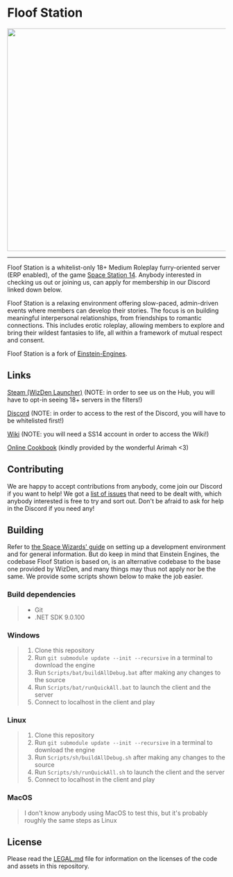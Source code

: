 # Floof Station

<p align="center"><img src="https://raw.githubusercontent.com/Fansana/floofstation1/master/Resources/Textures/Logo/flooflogo.png" width="512px" /></p>

---

Floof Station is a whitelist-only 18+ Medium Roleplay furry-oriented server (ERP enabled), of the game [Space Station 14](https://spacestation14.com/). Anybody interested in checking us out or joining us, can apply for membership in our Discord linked down below.

Floof Station is a relaxing environment offering slow-paced, admin-driven events where members can develop their stories. The focus is on building meaningful interpersonal relationships, from friendships to romantic connections. This includes erotic roleplay, allowing members to explore and bring their wildest fantasies to life, all within a framework of mutual respect and consent.

Floof Station is a fork of [Einstein-Engines](https://github.com/Simple-Station/Einstein-Engines).

## Links

[Steam (WizDen Launcher)](https://store.steampowered.com/app/1255460/Space_Station_14/) (NOTE: in order to see us on the Hub, you will have to opt-in seeing 18+ servers in the filters!)

[Discord](https://discord.com/invite/floofstation) (NOTE: in order to access to the rest of the Discord, you will have to be whitelisted first!)

[Wiki](https://wiki.floofstation.com/index.php/Main_Page) (NOTE: you will need a SS14 account in order to access the Wiki!)

[Online Cookbook](https://heurl.in/ss14/recipes?fork=floof) (kindly provided by the wonderful Arimah <3)


## Contributing

We are happy to accept contributions from anybody, come join our Discord if you want to help!
We got a [list of issues](https://github.com/Fansana/floofstation1/issues) that need to be dealt with, which anybody interested is free to try and sort out. Don't be afraid to ask for help in the Discord if you need any!

## Building

Refer to [the Space Wizards' guide](https://docs.spacestation14.com/en/general-development/setup/setting-up-a-development-environment.html) on setting up a development environment and for general information. But do keep in mind that Einstein Engines, the codebase Floof Station is based on, is an alternative codebase to the base one provided by WizDen, and many things may thus not apply nor be the same.
We provide some scripts shown below to make the job easier.

### Build dependencies

> - Git
> - .NET SDK 9.0.100


### Windows

> 1. Clone this repository
> 2. Run `git submodule update --init --recursive` in a terminal to download the engine
> 3. Run `Scripts/bat/buildAllDebug.bat` after making any changes to the source
> 4. Run `Scripts/bat/runQuickAll.bat` to launch the client and the server
> 5. Connect to localhost in the client and play

### Linux

> 1. Clone this repository
> 2. Run `git submodule update --init --recursive` in a terminal to download the engine
> 3. Run `Scripts/sh/buildAllDebug.sh` after making any changes to the source
> 4. Run `Scripts/sh/runQuickAll.sh` to launch the client and the server
> 5. Connect to localhost in the client and play

### MacOS

> I don't know anybody using MacOS to test this, but it's probably roughly the same steps as Linux

## License

Please read the [LEGAL.md](./LEGAL.md) file for information on the licenses of the code and assets in this repository.
